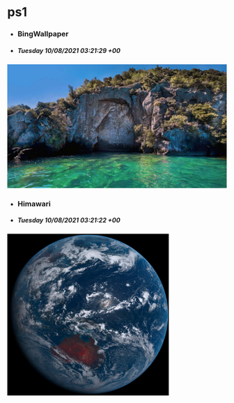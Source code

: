 # ps1

- ### BingWallpaper
- ##### Tuesday 10/08/2021 03:21:29 +00
<img src="BingWallpaper/latest.jpg" width="700" height="auto" title="👉  BingWallpaper  👈">


- ### Himawari 
- ##### Tuesday 10/08/2021 03:21:22 +00
<img src="Himawari/latest.jpg" width="auto" height="371" title="👉  Himawari  👈">






